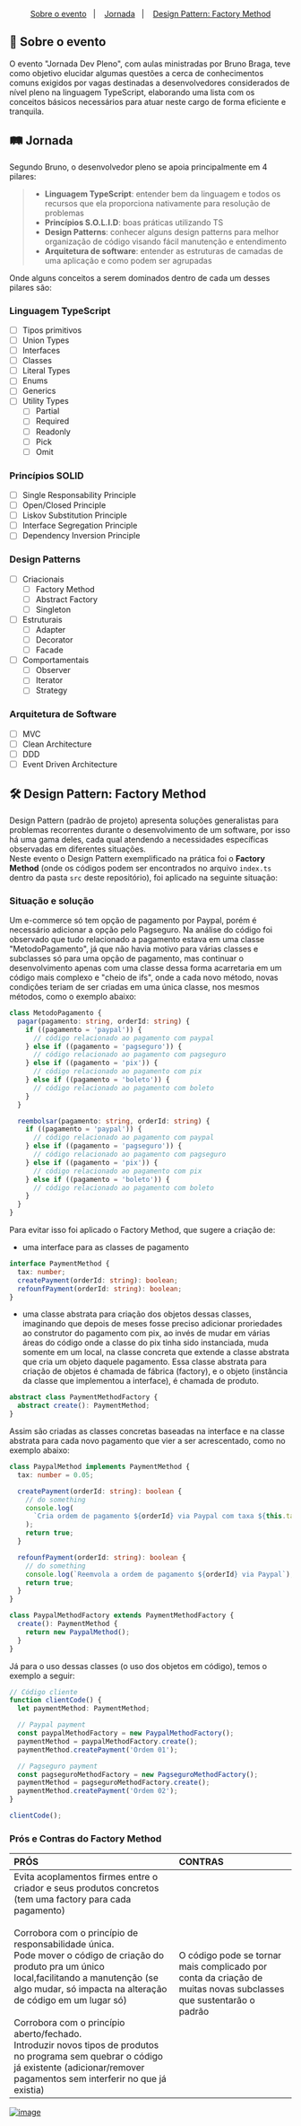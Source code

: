 <p align="center">
  <a href="#sobre">Sobre o evento</a>&nbsp;&nbsp;&nbsp;|&nbsp;&nbsp;&nbsp;
  <a href="#jornada">Jornada</a>&nbsp;&nbsp;&nbsp;|&nbsp;&nbsp;&nbsp;
  <a href="#factory">Design Pattern: Factory Method</a>
</p>

<span id="sobre">
  
## :bookmark_tabs: Sobre o evento
O evento "Jornada Dev Pleno", com aulas ministradas por Bruno Braga, teve como
objetivo elucidar algumas questões a cerca de conhecimentos comuns exigidos por
vagas destinadas a desenvolvedores considerados de nível pleno na linguagem
TypeScript, elaborando uma lista com os conceitos básicos necessários para atuar
neste cargo de forma eficiente e tranquila.

<span id="jornada">

## :railway_track: Jornada

Segundo Bruno, o desenvolvedor pleno se apoia principalmente em 4 pilares:

> - **Linguagem TypeScript**: entender bem da linguagem e todos os recursos que ela
>   proporciona nativamente para resolução de problemas <br>
> - **Princípios S.O.L.I.D**: boas práticas utilizando TS <br>
> - **Design Patterns**: conhecer alguns design patterns para melhor organização de
>   código visando fácil manutenção e entendimento <br>
> - **Arquitetura de software**: entender as estruturas de camadas de uma aplicação
>   e como podem ser agrupadas

Onde alguns conceitos a serem dominados dentro de cada um desses pilares são:

### Linguagem TypeScript

- [ ] Tipos primitivos
- [ ] Union Types
- [ ] Interfaces
- [ ] Classes
- [ ] Literal Types
- [ ] Enums
- [ ] Generics
- [ ] Utility Types
  - [ ] Partial
  - [ ] Required
  - [ ] Readonly
  - [ ] Pick
  - [ ] Omit

### Princípios SOLID

- [ ] Single Responsability Principle
- [ ] Open/Closed Principle
- [ ] Liskov Substitution Principle
- [ ] Interface Segregation Principle
- [ ] Dependency Inversion Principle

### Design Patterns

- [ ] Criacionais
  - [ ] Factory Method
  - [ ] Abstract Factory
  - [ ] Singleton
- [ ] Estruturais
  - [ ] Adapter
  - [ ] Decorator
  - [ ] Facade
- [ ] Comportamentais
  - [ ] Observer
  - [ ] Iterator
  - [ ] Strategy

### Arquitetura de Software

- [ ] MVC
- [ ] Clean Architecture
- [ ] DDD
- [ ] Event Driven Architecture

<span id="factory">

## :hammer_and_wrench: Design Pattern: Factory Method

Design Pattern (padrão de projeto) apresenta soluções generalistas para problemas
recorrentes durante o desenvolvimento de um software, por isso há uma gama deles,
cada qual atendendo a necessidades específicas observadas em diferentes situações.
<br>
Neste evento o Design Pattern exemplificado na prática foi o **Factory Method**
(onde os códigos podem ser encontrados no arquivo `index.ts` dentro da pasta
`src` deste repositório), foi aplicado na seguinte situação:

### Situação e solução

Um e-commerce só tem opção de pagamento por Paypal, porém é necessário adicionar
a opção pelo Pagseguro. Na análise do código foi observado que tudo relacionado
a pagamento estava em uma classe "MetodoPagamento", já que não havia motivo para
várias classes e subclasses só para uma opção de pagamento, mas continuar o
desenvolvimento apenas com uma classe dessa forma acarretaria em um código mais
complexo e "cheio de ifs", onde a cada novo método, novas condições teriam de
ser criadas em uma única classe, nos mesmos métodos, como o exemplo abaixo:

```typescript
class MetodoPagamento {
  pagar(pagamento: string, orderId: string) {
    if ((pagamento = 'paypal')) {
      // código relacionado ao pagamento com paypal
    } else if ((pagamento = 'pagseguro')) {
      // código relacionado ao pagamento com pagseguro
    } else if ((pagamento = 'pix')) {
      // código relacionado ao pagamento com pix
    } else if ((pagamento = 'boleto')) {
      // código relacionado ao pagamento com boleto
    }
  }

  reembolsar(pagamento: string, orderId: string) {
    if ((pagamento = 'paypal')) {
      // código relacionado ao pagamento com paypal
    } else if ((pagamento = 'pagseguro')) {
      // código relacionado ao pagamento com pagseguro
    } else if ((pagamento = 'pix')) {
      // código relacionado ao pagamento com pix
    } else if ((pagamento = 'boleto')) {
      // código relacionado ao pagamento com boleto
    }
  }
}
```

Para evitar isso foi aplicado o Factory Method, que sugere a criação de:

- uma interface para as classes de pagamento

```typescript
interface PaymentMethod {
  tax: number;
  createPayment(orderId: string): boolean;
  refounfPayment(orderId: string): boolean;
}
```

- uma classe abstrata para criação dos objetos dessas classes, imaginando que
  depois de meses fosse preciso adicionar proriedades ao construtor do pagamento
  com pix, ao invés de mudar em várias áreas do código onde a classe do pix tinha
  sido instanciada, muda somente em um local, na classe concreta que extende a
  classe abstrata que cria um objeto daquele pagamento. Essa classe abstrata para
  criação de objetos é chamada de fábrica (factory), e o objeto (instância da classe
  que implementou a interface), é chamada de produto.

```typescript
abstract class PaymentMethodFactory {
  abstract create(): PaymentMethod;
}
```

Assim são criadas as classes concretas baseadas na interface e na classe abstrata
para cada novo pagamento que vier a ser acrescentado, como no exemplo abaixo:

```typescript
class PaypalMethod implements PaymentMethod {
  tax: number = 0.05;

  createPayment(orderId: string): boolean {
    // do something
    console.log(
      `Cria ordem de pagamento ${orderId} via Paypal com taxa ${this.tax}`
    );
    return true;
  }

  refounfPayment(orderId: string): boolean {
    // do something
    console.log(`Reemvola a ordem de pagamento ${orderId} via Paypal`);
    return true;
  }
}

class PaypalMethodFactory extends PaymentMethodFactory {
  create(): PaymentMethod {
    return new PaypalMethod();
  }
}
```

Já para o uso dessas classes (o uso dos objetos em código), temos o exemplo a seguir:

```typescript
// Código cliente
function clientCode() {
  let paymentMethod: PaymentMethod;

  // Paypal payment
  const paypalMethodFactory = new PaypalMethodFactory();
  paymentMethod = paypalMethodFactory.create();
  paymentMethod.createPayment('Ordem 01');

  // Pagseguro payment
  const pagseguroMethodFactory = new PagseguroMethodFactory();
  paymentMethod = pagseguroMethodFactory.create();
  paymentMethod.createPayment('Ordem 02');
}

clientCode();
```

### Prós e Contras do Factory Method

| PRÓS                                                                                                                                                                                                                                                                                                                                                                                                                                                                                                                                          | CONTRAS                                                                                                          |
| :-------------------------------------------------------------------------------------------------------------------------------------------------------------------------------------------------------------------------------------------------------------------------------------------------------------------------------------------------------------------------------------------------------------------------------------------------------------------------------------------------------------------------------------------- | :--------------------------------------------------------------------------------------------------------------- |
| Evita acoplamentos firmes entre o criador e seus produtos concretos (tem uma factory para cada pagamento) <br><br> Corrobora com o princípio de responsabilidade única. <br> Pode mover o código de criação do produto pra um único local,facilitando a manutenção (se algo mudar, só impacta na alteração de código em um lugar só) <br><br> Corrobora com o princípio aberto/fechado. <br> Introduzir novos tipos de produtos no programa sem quebrar o código já existente (adicionar/remover pagamentos sem interferir no que já existia) | O código pode se tornar mais complicado por conta da criação de muitas novas subclasses que sustentarão o padrão |

[![image](https://img.shields.io/badge/✨%20Maria%20Gabriela%20Reis,%202021-LinkedIn-009973?style=flat-square)](https://www.linkedin.com/in/mariagabrielareis/)
